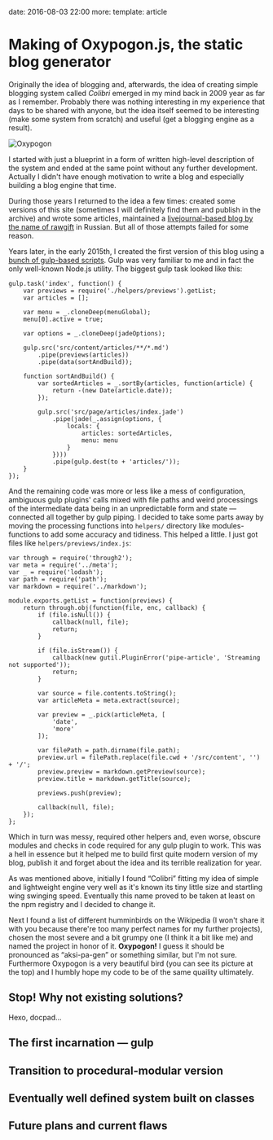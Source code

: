 date: 2016-08-03 22:00
more:
template: article

# Making of Oxypogon.js, the static blog generator

Originally the idea of blogging and, afterwards, the idea of creating simple blogging system called _Colibri_ emerged in my mind back in 2009 year as far as I remember. Probably there was nothing interesting in my experience that days to be shared with anyone, but the idea itself seemed to be interesting (make some system from scratch) and useful (get a blogging engine as a result).

![Oxypogon](https://cloud.githubusercontent.com/assets/2196347/17130607/74000fb2-532a-11e6-9ed4-dc604296367c.jpg)

I started with just a blueprint in a form of written high-level description of the system and ended at the same point without any further development. Actually I didn't have enough motivation to write a blog and especially building a blog engine that time.

During those years I returned to the idea a few times: created some versions of this site (sometimes I will definitely find them and publish in the archive) and wrote some articles, maintained a [livejournal-based blog by the name of rawgift](http://rawgift.livejournal.com/) in Russian. But all of those attempts failed for some reason.

Years later, in the early 2015th, I created the first version of this blog using a [bunch of gulp-based scripts](https://github.com/oleggromov/oleggromov.com/tree/613fb2c6cb626f8bed88c5831bbf341f87317e65). Gulp was very familiar to me and in fact the only well-known Node.js utility. The biggest gulp task looked like this:

```
gulp.task('index', function() {
	var previews = require('./helpers/previews').getList;
	var articles = [];

	var menu = _.cloneDeep(menuGlobal);
	menu[0].active = true;

	var options = _.cloneDeep(jadeOptions);

	gulp.src('src/content/articles/**/*.md')
		.pipe(previews(articles))
		.pipe(data(sortAndBuild));

	function sortAndBuild() {
		var sortedArticles = _.sortBy(articles, function(article) {
			return -(new Date(article.date));
		});

		gulp.src('src/page/articles/index.jade')
			.pipe(jade(_.assign(options, {
				locals: {
					articles: sortedArticles,
					menu: menu
				}
			})))
			.pipe(gulp.dest(to + 'articles/'));
	}
});
```

And the remaining code was more or less like a mess of configuration, ambiguous gulp plugins' calls mixed with file paths and weird processings of the intermediate data being in an unpredictable form and state — connected all together by gulp piping. I decided to take some parts away by moving the processing functions into `helpers/` directory like modules-functions to add some accuracy and tidiness. This helped a little. I just got files like `helpers/previews/index.js`:

```
var through = require('through2');
var meta = require('../meta');
var _ = require('lodash');
var path = require('path');
var markdown = require('../markdown');

module.exports.getList = function(previews) {
	return through.obj(function(file, enc, callback) {
		if (file.isNull()) {
			callback(null, file);
			return;
		}

		if (file.isStream()) {
			callback(new gutil.PluginError('pipe-article', 'Streaming not supported'));
			return;
		}

		var source = file.contents.toString();
		var articleMeta = meta.extract(source);

		var preview = _.pick(articleMeta, [
			'date',
			'more'
		]);

		var filePath = path.dirname(file.path);
		preview.url = filePath.replace(file.cwd + '/src/content', '') + '/';
		preview.preview = markdown.getPreview(source);
		preview.title = markdown.getTitle(source);

		previews.push(preview);

		callback(null, file);
	});
};
```

Which in turn was messy, required other helpers and, even worse, obscure modules and checks in code required for any gulp plugin to work. This was a hell in essence but it helped me to build first quite modern version of my blog, publish it and forget about the idea and its terrible realization for year.

As was mentioned above, initially I found “Colibri” fitting my idea of simple and lightweight engine very well as it's known its tiny little size and startling wing swinging speed. Eventually this name proved to be taken at least on the npm registry and I decided to change it.

Next I found a list of different humminbirds on the Wikipedia (I won't share it with you because there're too many perfect names for my further projects), chosen the most severe and a bit grumpy one (I think it a bit like me) and named the project in honor of it. **Oxypogon!** I guess it should be pronounced as “aksi-pa-gen” or something similar, but I'm not sure. Furthermore Oxypogon is a very beautiful bird (you can see its picture at the top) and I humbly hope my code to be of the same quaility ultimately.

## Stop! Why not existing solutions?

Hexo, docpad...

## The first incarnation — gulp

## Transition to procedural-modular version

## Eventually well defined system built on classes

## Future plans and current flaws